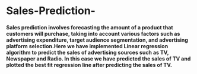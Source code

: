 # Sales-Prediction-
#### Sales prediction involves forecasting the amount of a product that customers will purchase, taking into account various factors such as advertising expenditure, target audience segmentation, and advertising platform selection.Here we have implemented Linear regression algorithm to predict the sales of advertising sources such as TV, Newspaper and Radio. In this case we have predicted the sales of TV and plotted the best fit regression line after predicting the sales of TV.

